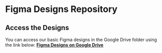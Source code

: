 # Figma Designs Repository

## Access the Designs

You can access our basic Figma designs in the Google Drive folder using the link below:
[**Figma Designs on Google Drive**](https://drive.google.com/drive/folders/10oiwoUjsHVwb7xe94argKWDkGkiyhCOW?usp=sharing)

